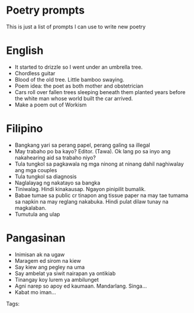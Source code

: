 # Poetry prompts

This is just a list of prompts I can use to write new poetry

# English

- It started to drizzle so I went under an umbrella tree.
- Chordless guitar
- Blood of the old tree. Little bamboo swaying.
- Poem idea: the poet as both mother and obstetrician
- Cars roll over fallen trees sleeping beneath them planted years before the white man whose world built the car arrived.
- Make a poem out of Workism

# Filipino

- Bangkang yari sa perang papel, perang galing sa illegal
- May trabaho po ba kayo? Editor. (Tawa). Ok lang po sa inyo ang nakahearing aid sa trabaho niyo?
- Tula tungkol sa pagkawala ng mga ninong at ninang dahil naghiwalay ang mga couples
- Tula tungkol sa diagnosis
- Naglalayag ng nakatayo sa bangka
- Tiniwalag. Hindi kinakausap. Ngayon pinipilit bumalik.
- Babae tumae sa public cr tinapon ang tissue paper na may tae tumama sa napkin na may reglang nakabuka. Hindi pulat dilaw tunay na magkalaban.
- Tumutula ang ulap

# Pangasinan

- Inimisan ak na ugaw
- Maragem ed sirom na kiew
- Say kiew ang pegley na uma
- Say ambelat ya siwit nairapan ya ontikiab
- Tinangay koy lurem ya ambilunget
- Agni narep so apoy ed kaumaan. Mandarlang. Singa…
- Kabat mo iman…

Tags:

